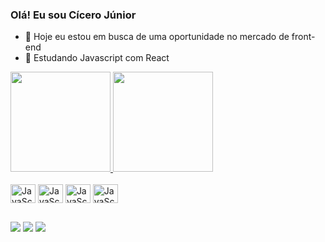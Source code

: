 ### Olá! Eu sou Cícero Júnior

- 🔭 Hoje eu estou em busca de uma oportunidade no mercado de front-end
- 🌱 Estudando Javascript com React 

<div>
  <a href="https://github.com/cicerojunnior">
  <img height="160em" src="https://github-readme-stats.vercel.app/api?username=cicerojunnior&show_icons=true&theme=dracula&include_all_commits=true" >
  <img height="160em" src="https://github-readme-stats.vercel.app/api/top-langs/?username=cicerojunnior&layout=compact&langs_count=10&theme=dracula" >
</div>

<div style="display: inline-block"><br>
  <img align= "center" alt="JavaScript" width="40" height="30" src="https://cdn.jsdelivr.net/gh/devicons/devicon/icons/html5/html5-original.svg" >
  <img align= "center" alt="JavaScript" width="40" height="30" src="https://cdn.jsdelivr.net/gh/devicons/devicon/icons/css3/css3-original.svg" >
  <img align= "center" alt="JavaScript" width="40" height="30" src="https://cdn.jsdelivr.net/gh/devicons/devicon/icons/javascript/javascript-plain.svg" >
  <img align= "center" alt="JavaScript" width="40" height="30" src="https://cdn.jsdelivr.net/gh/devicons/devicon/icons/react/react-original.svg" >
</div>
  
##

<div>
  <a href="https://www.linkedin.com/in/cicerojunnior" target="_blank"><img src="https://img.shields.io/badge/LinkedIn-0077B5?style=for-the-badge&logo=linkedin&logoColor=white" target="_blank"/></a>
  <a href="https://www.instagram.com/junniorsylva/" target="_blank"><img src="https://img.shields.io/badge/Instagram-E4405F?style=for-the-badge&logo=instagram&logoColor=white" target="_blank"/></a>
  <a href="https://wa.me/qr/LR2LYIBNWC52M1" target="_blank"><img src="https://img.shields.io/badge/WhatsApp-25D366?style=for-the-badge&logo=whatsapp&logoColor=white" target="_blank"/></a>
</div>
  
  
  

